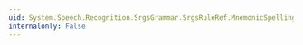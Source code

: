 ```yaml
---
uid: System.Speech.Recognition.SrgsGrammar.SrgsRuleRef.MnemonicSpelling
internalonly: False
---
```

